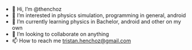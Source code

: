 - 👋 Hi, I’m @thenchoz
- 👀 I’m interested in physics simulation, programming in general, android
- 🌱 I’m currently learning physics in Bachelor, android and other on my own
- 💞️ I’m looking to collaborate on anything
- 📫 How to reach me tristan.henchoz@gmail.com

<!---
thenchoz/thenchoz is a ✨ special ✨ repository because its `README.md` (this file) appears on your GitHub profile.
You can click the Preview link to take a look at your changes.
--->

